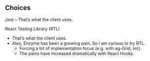 ## Choices

Jest
– That’s what the client uses.

React Testing Library (RTL)
* That’s what the client uses.
* Also, Enzyme has been a growing pain. So I am curious to try RTL.
  * Forcing a lot of implementation focus (e.g. with ag-Grid, iirc).
  * The pains have increased dramatically with React Hooks.
